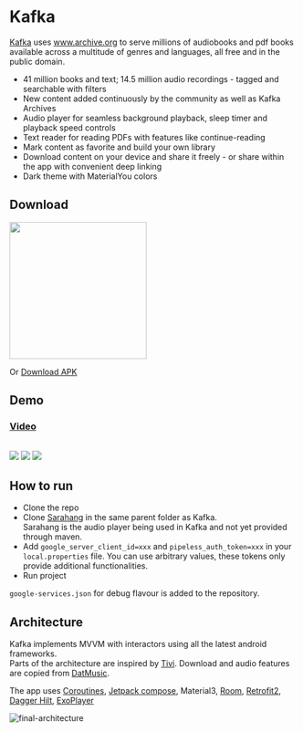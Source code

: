 # Kafka

[Kafka](https://www.kafkaarchives.com) uses www.archive.org to serve millions of audiobooks and pdf books available across a multitude of genres and languages, all free and in the public domain.

- 41 million books and text; 14.5 million audio recordings - tagged and searchable with filters
- New content added continuously by the community as well as Kafka Archives
- Audio player for seamless background playback, sleep timer and playback speed controls
- Text reader for reading PDFs with features like continue-reading
- Mark content as favorite and build your own library
- Download content on your device and share it freely - or share within the app with convenient deep linking
- Dark theme with MaterialYou colors


## Download

<a href="https://play.google.com/store/apps/details?id=com.kafka.user" target="_blank">
<img src="https://play.google.com/intl/en_gb/badges/static/images/badges/en_badge_web_generic.png" width=240 />
</a>

Or [Download APK](https://github.com/vipulyaara/Kafka/raw/develop/app/release/app-release.apk)

## Demo

### [Video](https://vimeo.com/user68598793/review/472788300/8256f4487c)

</br>


<img src="https://github.com/vipulyaara/Kafka/assets/6247940/f5a41c17-d69b-4a42-93e0-3afe71e54957">

<img src="https://user-images.githubusercontent.com/6247940/233622886-39d7c75a-363a-4c11-adde-7e0df52583d8.png">
<img src="https://user-images.githubusercontent.com/6247940/233622953-e418f2d6-d576-470b-bef3-7f193944cf3b.png">


## How to run
 - Clone the repo
 - Clone [Sarahang](https://github.com/vipulyaara/Sarahang) in the same parent folder as Kafka.<br/>Sarahang is the audio player being used in Kafka and not yet provided through maven.
 - Add `google_server_client_id=xxx` and `pipeless_auth_token=xxx` in your `local.properties` file. You can use arbitrary values, these tokens only provide additional functionalities.
 - Run project

`google-services.json` for debug flavour is added to the repository.

## Architecture

Kafka implements MVVM with interactors using all the latest android frameworks.<br/>
Parts of the architecture are inspired by [Tivi](https://github.com/chrisbanes/tivi). Download and audio features are copied from [DatMusic](https://github.com/alashow/datmusic-android).

The app uses [Coroutines](https://kotlinlang.org/docs/reference/coroutines-overview.html), [Jetpack compose](https://developer.android.com/jetpack/compose), Material3, [Room](https://developer.android.com/topic/libraries/architecture/room), [Retrofit2](https://github.com/square/retrofit), [Dagger Hilt](https://dagger.dev/hilt/), [ExoPlayer](https://github.com/google/ExoPlayer)


![final-architecture](https://user-images.githubusercontent.com/6247940/75632907-cb5f5780-5c00-11ea-974d-ff7a5e8b0a21.png)
